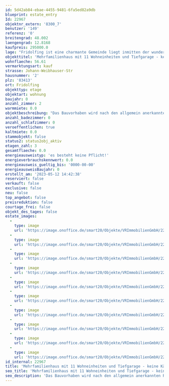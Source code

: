 ```yaml
---
id: 5d42ab84-ebae-4455-9481-6fa5ed82a9db
blueprint: estate_entry
Id: 22967
objektnr_extern: '8300_7'
benutzer: '149'
referenz: '0'
breitengrad: 48.002
laengengrad: 12.8168
kaufpreis: 295000.0
lage: "Fridolfing ist eine charmante Gemeinde liegt inmitten der wunderschönen Landschaft des Chiemgaus und genießt eine ausgezeichnete Anbindung an die umliegenden Autobahnen sowie eine günstige Nähe zu Österreich, insbesondere zur Stadt Salzburg.\r\n\r\nDank der geografischen Lage profitiert Fridolfing von einer hervorragenden Verkehrsanbindung. Die Gemeinde ist über die Autobahn A8 gut zu erreichen, die eine schnelle und bequeme Anbindung an die Städte München im Westen und Salzburg in Österreich im Osten bietet. Sie nutzen die Autobahnausfahrt Traunstein/Siegsdorf , um Fridolfing zu erreichen.\r\n\r\nBesonders die Nähe zu Salzburg ist ein bedeutender Vorzug von Fridolfing. Die österreichische Stadt ist nur etwa 20 Kilometer entfernt und somit bequem über die Autobahn oder über die gut ausgebaute Landstraße erreichbar. Ein Tagesausflug nach Salzburg bietet den Bewohnern von Fridolfing eine Vielzahl von Freizeit- und Kulturmöglichkeiten.\r\n\r\nIn der Gemeinde Fridolfing spielt das Vereinsleben eine bedeutende Rolle. Die ortsansässigen Vereine bieten den Bewohnern eine breite Palette an Aktivitäten und Engagement-Möglichkeiten. Es gibt verschiedene Sportvereine, darunter Fußballclubs, Tennis- und Schützenvereine; kulturelle Vereine fördern das künstlerische Schaffen. Zudem gibt es soziale Vereine, die sich für das Gemeinwohl einsetzen und lokale Veranstaltungen organisieren.\r\n\r\nDie Bewohner von Fridolfing schätzen die Vorzüge des ländlichen Lebens und genießen die Ruhe und Schönheit der umliegenden Natur, die sich ideal zum Wandern, Radfahren und Erkunden eignet. In der Nähe befinden sich der Waginger See und der Chiemsee.\r\n\r\nDie Dorfmitte von Fridolfing ist geprägt von einer ansprechenden Architektur mit gepflegten Häusern und einer einladenden Atmosphäre. Die örtlichen Geschäfte, Restaurants und Cafés laden zum Verweilen ein und bieten eine Vielzahl von Einkaufsmöglichkeiten."
objekttitel: 'Mehrfamilienhaus mit 11 Wohneinheiten und Tiefgarage - keine Käuferprovision!'
wohnflaeche: 56.61
vermarktungsart: kauf
strasse: Johann-Weibhauser-Str
hausnummer: '2'
plz: '83413'
ort: Fridolfing
objekttyp: etage
objektart: wohnung
baujahr: 0
anzahl_zimmer: 2
warmmiete: 0.0
objektbeschreibung: "Das Bauvorhaben wird nach den allgemein anerkannten Regeln der Technik, die zum Zeitpunkt der Baueingabe gelten, errichtet und entsprechend den kommunalen Ver- und Entsorgungsarten voll erschlossen erstellt.\r\n\r\nDie Wohnflächenangaben wurden nach der Wohnflächenverordnung (WoFIV) ermittelt. Die Balkone in den Obergeschossen und die Terrassen im Erdgeschoss wurden jeweils mit der Hälfte der Grundfläche angesetzt.\r\n\r\nTG-Stellplatz Nr. 1, 2, 3 , 8 oder 12  à 22.500,00 €\r\n\r\nDieses unterkellerte 11-Familienhaus mit Tiefgarage ist Teil einer kleinen Wohnanlage auf ebenem Gelände im Nord-Westen von Fridolfing. Die Wohnanlage verfügt über eine gepflasterte Tiefgarage, in der 13 überdachte KFZ-Stellplätze untergebracht sind. Ein gepflasterter Weg zum Hauseingang dient der Erschließung des Gebäudes, an dem direkt ein überdachtes, abschließbares Mülltonnenhäuschen und ein offener, überdachter Fahrradabstellraum angrenzt. Der überdachte Haupteingang mit Briefkastenanlage befindet sich im Zentrum des L-förmigen Gebäudes. Die Terrassen im Erdgeschoss und die Balkone in den Obergeschossen sind Richtung Süd-Westen und Süd-Osten ausgerichtet. Die Energieversorgung zur Wärmeerzeugung erfolgt über eine Luftwärmepumpe. Im westlichen Teil des Grundstücks, zwischen Tiefgarage und Gebäude, befindet sich eine Spielfläche, die von den Wohnungseigentümern oder Mietern gemeinschaftlich genutzt werden kann. Im Erdgeschoss befinden sich drei Wohnungen mit Gartenanteil, die südliche Wohnung mit zwei Terrassen, die anderen beiden Wohnungen mit je einer Terrasse. Die 8 Wohnungen der Obergeschosse erhalten je einen Balkon.\r\n\r\nAlle Wohnungen und Ebenen sind barrierefrei zu erreichen. Der Zugang der Wohnungen erfolgt jeweils über ein zentrales Treppenhaus, in dem auch eine Aufzugsanlage untergebracht ist. Im Kellergeschoss befindet sich der Hausanschluss- /Technikraum, sowie die Kellerabteile der Wohnungen. Ein Hausmeisterraum befindet sich in der Tiefgarage."
anzahl_badezimmer: 0
anzahl_schlafzimmer: 0
veroeffentlichen: true
kaltmiete: 0.0
stammobjekt: false
status2: status2obj_aktiv
etagen_zahl: 3
gesamtflaeche: 0.0
energieausweistyp: 'es besteht keine Pflicht!'
energieverbrauchskennwert: 0.0
energieausweis_gueltig_bis: '0000-00-00'
energieausweisBaujahr: 0
erstellt_am: '2023-05-12 14:42:38'
reserviert: false
verkauft: false
exclusive: false
neu: false
top_angebot: false
preisreduktion: false
courtage_frei: false
objekt_des_tages: false
estate_images:
  -
    type: image
    url: 'https://image.onoffice.de/smart20/Objekte/VRImmobilienGmbH/22967/b761ab78-159e-4751-a052-98a902493633.jpg'
  -
    type: image
    url: 'https://image.onoffice.de/smart20/Objekte/VRImmobilienGmbH/22967/f1265f8b-a238-451c-8415-33cc54433859.jpg'
  -
    type: image
    url: 'https://image.onoffice.de/smart20/Objekte/VRImmobilienGmbH/22967/1324153a-7ffa-4c03-98a0-f9a84d91a182.jpg'
  -
    type: image
    url: 'https://image.onoffice.de/smart20/Objekte/VRImmobilienGmbH/22967/e8354c6a-4fc2-427d-8ea0-e8b75dd44bfb.jpg'
  -
    type: image
    url: 'https://image.onoffice.de/smart20/Objekte/VRImmobilienGmbH/22967/2599cf34-fcd9-47fd-9e34-87f54f5bf587.jpg'
  -
    type: image
    url: 'https://image.onoffice.de/smart20/Objekte/VRImmobilienGmbH/22967/67be0eb5-5b37-4fa7-8ec6-f9b9f7039b8d.jpg'
  -
    type: image
    url: 'https://image.onoffice.de/smart20/Objekte/VRImmobilienGmbH/22967/a58d111e-9b5b-4ad8-948b-1eedf674875d.jpg'
  -
    type: image
    url: 'https://image.onoffice.de/smart20/Objekte/VRImmobilienGmbH/22967/bd9b38e7-aea3-446e-b93d-80d3d725d2b5.jpg'
  -
    type: image
    url: 'https://image.onoffice.de/smart20/Objekte/VRImmobilienGmbH/22967/b84a0e5a-1531-44ce-a914-074799e885e4.jpg'
  -
    type: image
    url: 'https://image.onoffice.de/smart20/Objekte/VRImmobilienGmbH/22967/2b12b533-8343-4dcb-9be4-5c70d0b60117.jpg'
id_internal: 22967
title: 'Mehrfamilienhaus mit 11 Wohneinheiten und Tiefgarage - keine Käuferprovision!'
seo_title: 'Mehrfamilienhaus mit 11 Wohneinheiten und Tiefgarage - keine Käuferprovision!'
seo_description: 'Das Bauvorhaben wird nach den allgemein anerkannten Regeln der Technik, die zum Zeitpunkt der Baueingabe gelten, errichtet und entsprechend den kommunalen Ver- '
---
```

